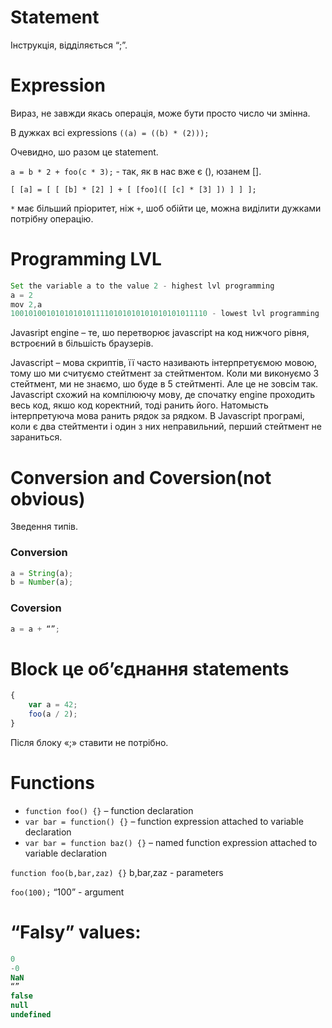 # Statement 
Інструкція, відділяється “;”.

# Expression
Вираз, не завжди якась операція, може бути просто число чи змінна.

В дужках всі expressions `((a) = ((b) * (2)));`

Очевидно, шо разом це statement.

`a = b * 2 + foo(c * 3);` - так, як в  нас вже є (), юзанем [].

`[ [a] = [ [ [b] * [2] ] + [ [foo]([ [c] * [3] ]) ] ] ];`

`*` має більший пріоритет, ніж `+`, шоб обійти це, можна виділити дужками потрібну операцію.

# Programming LVL
```js
Set the variable a to the value 2 - highest lvl programming
a = 2
mov 2,a
10010100101010101011110101010101010101011110 - lowest lvl programming
```
Javasript engine – те, шо перетворює javascript на код нижчого рівня, встроєний в більшість браузерів.

Javascript – мова скриптів, її часто називають інтерпретуємою мовою, тому шо ми считуємо стейтмент за стейтментом. Коли ми виконуємо 3 стейтмент, ми не знаємо, шо буде в 5 стейтменті. Але це не зовсім так. Javascript схожий на компілюючу мову, де спочатку engine проходить весь код, якшо код коректний, тоді ранить його. Натомысть інтерпретуюча мова ранить рядок за рядком. В Javascript програмі, коли є два стейтменти і один з них неправильний, перший стейтмент не зараниться.

# Conversion and Coversion(not obvious)
Зведення типів.
### Conversion
```js
a = String(a);
b = Number(a);
```
### Coversion
```js
a = a + “”;
```
# Block це об’єднання statements
```js
{
    var a = 42;
    foo(a / 2);
}
```
Після блоку «;» ставити не потрібно.

# Functions
* `function foo() {}` – function declaration
* `var bar = function() {}` – function expression attached to variable declaration
* `var bar = function baz() {}` – named function expression attached to variable declaration

`function foo(b,bar,zaz) {}` 
b,bar,zaz - parameters

`foo(100);` 
“100” - argument

# “Falsy” values:
```js
0
-0
NaN
“”
false
null
undefined
```
